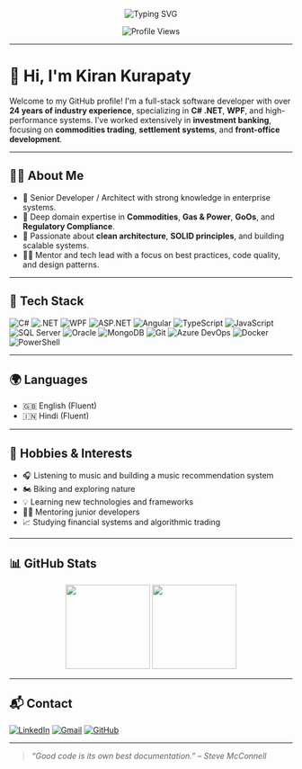 

<!--
**kkurapaty/kkurapaty** is a ✨ _special_ ✨ repository because its `README.md` (this file) appears on your GitHub profile.

Here are some ideas to get you started:
## Hi there 👋
- 🔭 I’m currently working on ...
- 🌱 I’m currently learning ...
- 👯 I’m looking to collaborate on ...
- 🤔 I’m looking for help with ...
- 💬 Ask me about ...
- 📫 How to reach me: ...
- 😄 Pronouns: ...
- ⚡ Fun fact: ...
-->
<!-- Profile README: https://github.com/kkurapaty/kkurapaty -->

<p align="center">
  <img src="https://readme-typing-svg.demolab.com?font=Fira+Code&weight=500&size=24&duration=3000&pause=1000&color=F7F7F7&center=true&vCenter=true&width=600&lines=Hi+%F0%9F%91%8B+I'm+Kiran+Kurapaty;Full-stack+.NET+Developer;WPF+%7C+C%23+%7C+MVVM+Specialist;Building+robust+trading+systems;Always+learning+%E2%9C%85" alt="Typing SVG" />
</p>

<p align="center">
  <img src="https://komarev.com/ghpvc/?username=kkurapaty&style=flat-square&color=blue" alt="Profile Views" />
</p>

---

# 👋 Hi, I'm Kiran Kurapaty

Welcome to my GitHub profile! I'm a full-stack software developer with over **24 years of industry experience**, specializing in **C# .NET**, **WPF**, and high-performance systems. I’ve worked extensively in **investment banking**, focusing on **commodities trading**, **settlement systems**, and **front-office development**.

---

## 🧑‍💼 About Me

- 💼 Senior Developer / Architect with strong knowledge in enterprise systems.
- 🏦 Deep domain expertise in **Commodities**, **Gas & Power**, **GoOs**, and **Regulatory Compliance**.
- 🧠 Passionate about **clean architecture**, **SOLID principles**, and building scalable systems.
- 🧑‍🏫 Mentor and tech lead with a focus on best practices, code quality, and design patterns.

---

## 🚀 Tech Stack

![C#](https://img.shields.io/badge/C%23-239120?style=for-the-badge&logo=c-sharp&logoColor=white)
![.NET](https://img.shields.io/badge/.NET-512BD4?style=for-the-badge&logo=dotnet&logoColor=white)
![WPF](https://img.shields.io/badge/WPF-68217A?style=for-the-badge)
![ASP.NET](https://img.shields.io/badge/ASP.NET-5C2D91?style=for-the-badge&logo=dotnet&logoColor=white)
![Angular](https://img.shields.io/badge/Angular-DD0031?style=for-the-badge&logo=angular&logoColor=white)
![TypeScript](https://img.shields.io/badge/TypeScript-3178C6?style=for-the-badge&logo=typescript&logoColor=white)
![JavaScript](https://img.shields.io/badge/JavaScript-F7DF1E?style=for-the-badge&logo=javascript&logoColor=black)
![SQL Server](https://img.shields.io/badge/SQL%20Server-CC2927?style=for-the-badge&logo=microsoft-sql-server&logoColor=white)
![Oracle](https://img.shields.io/badge/Oracle-F80000?style=for-the-badge&logo=oracle&logoColor=white)
![MongoDB](https://img.shields.io/badge/MongoDB-47A248?style=for-the-badge&logo=mongodb&logoColor=white)
![Git](https://img.shields.io/badge/Git-F05032?style=for-the-badge&logo=git&logoColor=white)
![Azure DevOps](https://img.shields.io/badge/Azure%20DevOps-0078D7?style=for-the-badge&logo=azure-devops&logoColor=white)
![Docker](https://img.shields.io/badge/Docker-2496ED?style=for-the-badge&logo=docker&logoColor=white)
![PowerShell](https://img.shields.io/badge/PowerShell-5391FE?style=for-the-badge&logo=powershell&logoColor=white)

---

## 🌍 Languages

- 🇬🇧 English (Fluent)  
- 🇮🇳 Hindi (Fluent)

---

## 🎯 Hobbies & Interests

- 🎧 Listening to music and building a music recommendation system  
- 🏍️ Biking and exploring nature  
- 💡 Learning new technologies and frameworks  
- 👨‍🏫 Mentoring junior developers  
- 📈 Studying financial systems and algorithmic trading

---

## 📊 GitHub Stats

<p align="center">
  <img src="https://github-readme-stats.vercel.app/api?username=kkurapaty&show_icons=true&theme=github_dark&count_private=true&hide=issues&hide_title=false" height="150" />
  <img src="https://github-readme-stats.vercel.app/api/top-langs/?username=kkurapaty&layout=compact&theme=github_dark&langs_count=8" height="150" />
</p>

---

## 📬 Contact

[![LinkedIn](https://img.shields.io/badge/LinkedIn-blue?style=for-the-badge&logo=linkedin&logoColor=white)](https://www.linkedin.com/in/kkurapaty/)
[![Gmail](https://img.shields.io/badge/Gmail-D14836?style=for-the-badge&logo=gmail&logoColor=white)](mailto:kkurapaty@gmail.com)
[![GitHub](https://img.shields.io/badge/GitHub-100000?style=for-the-badge&logo=github&logoColor=white)](https://github.com/kkurapaty)

---

> _“Good code is its own best documentation.” – Steve McConnell_
